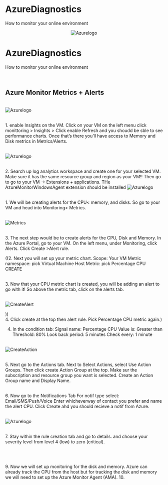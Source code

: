 # AzureDiagnostics
How to monitor your online environment
<p align="center">
<img src="https://imgur.com/IrEGWDd.png" alt="Azurelogo"/>
</p>

<h1>AzureDiagnostics</h1>
How to monitor your online environment <br />
</p>
<br />
<h2>Azure Monitor Metrics + Alerts </h2>
</p>
<br />
<img src="https://imgur.com/bWyM5m1.png" alt="Azurelogo"/>
</p>
<br />
1. enable Insights on the VM. Click on your VM on the left menu click monittoring > Insights > Click enable
Refresh and you shoudd be sble to see performance charts.
 Once that’s there you’ll have access to Memory and Disk metrics in Metrics/Alerts.
 </p>
<br />
<img src="https://imgur.com/bWyM5m1.png" alt="Azurelogo"/>
</p>
<br />
2. Search up log analytics workspace and create one for your selected VM.
Make sure it has the same resource group and region as your VM!!
Then go to go to your VM → Extensions + applications. THe AzureMonitorWindowsAgent extension should be installed

<img src="https://imgur.com/bWyM5m1.png" alt="Azurelogo"/>
</p>
<br />
1. We will be creating alerts for the CPU< memory, and disks. So go to your VM and head into Monitoring> Metrics.
  </p>
<br />
<img src="https://imgur.com/6s9xfvz.png" alt="Metrics"/>
</p>
<br />
3. The next step would be to create alerts for the CPU, Disk and Memory.
In the Azure Portal, go to your VM.
On the left menu, under Monitoring, click Alerts.
Click Create >Alert rule.
  
((2. Next you will set up your metric chart. 
  Scope: Your VM
  Metric namespace: pick Virtual Machine Host
  Metric: pick Percentage CPU
  CREATE
</p>
<br />
3. Now that your CPU metric chart is created, you will be adding an alert to go with it! So above the metric tab, click on the alerts tab. 
</p>
<br />
<img src="https://imgur.com/HK096qu.png" alt="CreateAlert"/>
</p>))
<br />
4. Click create at the top then alert rule.
Pick Percentage CPU metric again.)

4. In the condition tab:
    Signal name: Percentage CPU
    Value is: Greater than
    Threshold: 80%
    Look back period: 5 minutes
    Check every: 1 minute
</p>
<br />
<img src="https://imgur.com/LYb1J8J.png" alt="CreateAction"/>
</p>
<br />
5. Next go to the Actions tab. 
Next to Select Actions, select Use Action Groups.
Then click create Action Group at the top.
Make sur the subscription and resource group you want is selected.
Create an Action Group name and Display Name.
</p>
<br />
6. Now go to the Notifications Tab
For notif type select: Email/SMS/Push/Voice
Enter whicheverway of contact you prefer and name the alert CPU. Click Create ahd you should recieve a notif from Azure.
</p>
<br />
<img src="https://imgur.com/aFCNhZH.png" alt="Azurelogo"/>
</p>
<br />
7. Stay within the rule creation tab and go to details. and choose your severity level from level 4 (low) to zero (critical).
</p>
<br />
</p>
<br />
9. Now we will set up monitoring for the disk and memory. Azure can already track the CPU from the host but for tracking the disk and memory we will need
to set up the Azure Monitor Agent (AMA). 
10.





